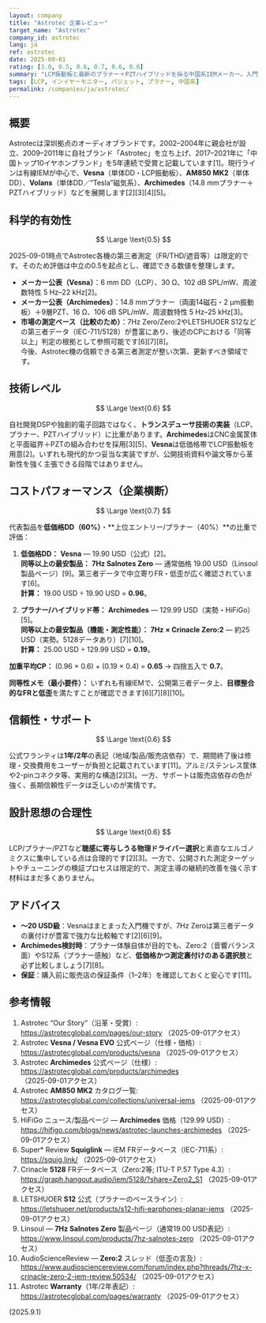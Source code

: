 ```yaml
---
layout: company
title: "Astrotec 企業レビュー"
target_name: "Astrotec"
company_id: astrotec
lang: ja
ref: astrotec
date: 2025-09-01
rating: [3.0, 0.5, 0.6, 0.7, 0.6, 0.6]
summary: "LCP振動板と最新のプラナー＋PZTハイブリッドを採る中国系IEMメーカー。入門帯は堅実、高価格帯は競合比較が重要です"
tags: [LCP, インイヤーモニター, バジェット, プラナー, 中国系]
permalink: /companies/ja/astrotec/
---
```

## 概要

Astrotecは深圳拠点のオーディオブランドです。2002–2004年に親会社が設立、2009–2011年に自社ブランド「Astrotec」を立ち上げ、2017–2021年に「中国トップ10イヤホンブランド」を5年連続で受賞と記載しています[1]。現行ラインは有線IEMが中心で、**Vesna**（単体DD・LCP振動板）、**AM850 MK2**（単体DD）、**Volans**（単体DD／“Tesla”磁気系）、**Archimedes**（14.8 mmプラナー＋PZTハイブリッド）などを展開します[2][3][4][5]。

## 科学的有効性

$$ \Large \text{0.5} $$

2025-09-01時点でAstrotec各機の第三者測定（FR/THD/遮音等）は限定的です。そのため評価は中立の0.5を起点とし、確認できる数値を整理します。

- **メーカー公表（Vesna）**：6 mm DD（LCP）、30 Ω、102 dB SPL/mW、周波数特性 5 Hz–22 kHz[2]。  
- **メーカー公表（Archimedes）**：14.8 mmプラナー（両面14磁石・2 µm振動板）＋9層PZT、16 Ω、106 dB SPL/mW、周波数特性 5 Hz–25 kHz[3]。  
- **市場の測定ベース（比較のため）**：7Hz Zero/Zero:2やLETSHUOER S12などの第三者データ（IEC-711/5128）が豊富にあり、後述のCPにおける「同等以上」判定の根拠として参照可能です[6][7][8]。  
今後、Astrotec機の信頼できる第三者測定が整い次第、更新すべき領域です。

## 技術レベル

$$ \Large \text{0.6} $$

自社開発DSPや独創的電子回路ではなく、**トランスデューサ技術の実装**（LCP、プラナー、PZTハイブリッド）に比重があります。**Archimedes**はCNC金属筐体と平面磁界＋PZTの組み合わせを採用[3][5]、**Vesna**は低価格帯でLCP振動板を用意[2]。いずれも現代的かつ妥当な実装ですが、公開技術資料や論文等から革新性を強く主張できる段階ではありません。

## コストパフォーマンス（企業横断）

$$ \Large \text{0.7} $$

代表製品を**低価格DD（60%）**・**上位エントリー/プラナー（40%）**の比重で評価：

1) **低価格DD：** **Vesna** — 19.90 USD（公式）[2]。  
   **同等以上の最安製品：** **7Hz Salnotes Zero** — 通常価格 19.00 USD（Linsoul製品ページ）[9]。第三者データで中立寄りFR・低歪が広く確認されています[6]。  
   **計算：** 19.00 USD ÷ 19.90 USD = **0.96**。

2) **プラナー/ハイブリッド帯：** **Archimedes** — 129.99 USD（実勢・HiFiGo）[5]。  
   **同等以上の最安製品（機能・測定性能）：** **7Hz × Crinacle Zero:2** — 約25 USD（実勢。5128データあり）[7][10]。  
   **計算：** 25.00 USD ÷ 129.99 USD = **0.19**。

**加重平均CP：** (0.96 × 0.6) + (0.19 × 0.4) = **0.65** → 四捨五入で **0.7**。

**同等性メモ（最小要件）：** いずれも有線IEMで、公開第三者データ上、**目標整合的なFRと低歪**を満たすことが確認できます[6][7][8][10]。

## 信頼性・サポート

$$ \Large \text{0.6} $$

公式ワランティは**1年/2年**の表記（地域/製品/販売店依存）で、期間終了後は修理・交換費用をユーザーが負担と記載されています[11]。アルミ/ステンレス筐体や2-pinコネクタ等、実用的な構造[2][3]。一方、サポートは販売店依存の色が強く、長期信頼性データは乏しいのが実情です。

## 設計思想の合理性

$$ \Large \text{0.6} $$

LCP/プラナー/PZTなど**聴感に寄与しうる物理ドライバー選択**と素直なエルゴノミクスに集中している点は合理的です[2][3]。一方で、公開された測定ターゲットやチューニングの検証プロセスは限定的で、測定主導の継続的改善を強く示す材料はまだ多くありません。

## アドバイス

- **～20 USD級**：Vesnaはまとまった入門機ですが、7Hz Zeroは第三者データの裏付けが豊富で強力な比較軸です[2][6][9]。  
- **Archimedes検討時**：プラナー体験自体が目的でも、Zero:2（音響バランス面）やS12系（プラナー感触）など、**低価格かつ測定裏付けのある選択肢**と必ず比較しましょう[7][8]。  
- **保証**：購入前に販売店の保証条件（1–2年）を確認しておくと安心です[11]。

## 参考情報

1. Astrotec “Our Story”（沿革・受賞）: https://astrotecglobal.com/pages/our-story （2025-09-01アクセス）  
2. Astrotec **Vesna / Vesna EVO** 公式ページ（仕様・価格）: https://astrotecglobal.com/products/vesna （2025-09-01アクセス）  
3. Astrotec **Archimedes** 公式ページ（仕様）: https://astrotecglobal.com/products/archimedes （2025-09-01アクセス）  
4. Astrotec **AM850 MK2** カタログ一覧: https://astrotecglobal.com/collections/universal-iems （2025-09-01アクセス）  
5. HiFiGo ニュース/製品ページ — **Archimedes** 価格（129.99 USD）: https://hifigo.com/blogs/news/astrotec-launches-archimedes （2025-09-01アクセス）  
6. Super* Review **Squiglink** — IEM FRデータベース（IEC-711系）: https://squig.link/ （2025-09-01アクセス）  
7. Crinacle **5128** FRデータベース（Zero:2等; ITU-T P.57 Type 4.3）: https://graph.hangout.audio/iem/5128/?share=Zero2_S1 （2025-09-01アクセス）  
8. LETSHUOER **S12** 公式（プラナーのベースライン）: https://letshuoer.net/products/s12-hifi-earphones-planar-iems （2025-09-01アクセス）  
9. Linsoul — **7Hz Salnotes Zero** 製品ページ（通常19.00 USD表記）: https://www.linsoul.com/products/7hz-salnotes-zero （2025-09-01アクセス）  
10. AudioScienceReview — **Zero:2** スレッド（低歪の言及）: https://www.audiosciencereview.com/forum/index.php?threads/7hz-x-crinacle-zero-2-iem-review.50534/ （2025-09-01アクセス）  
11. Astrotec **Warranty**（1年/2年表記）: https://astrotecglobal.com/pages/warranty （2025-09-01アクセス）

(2025.9.1)

